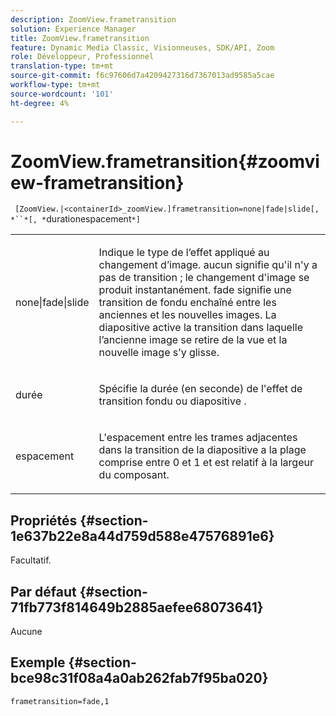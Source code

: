 ```yaml
---
description: ZoomView.frametransition
solution: Experience Manager
title: ZoomView.frametransition
feature: Dynamic Media Classic, Visionneuses, SDK/API, Zoom
role: Développeur, Professionnel
translation-type: tm+mt
source-git-commit: f6c97606d7a4209427316d7367013ad9585a5cae
workflow-type: tm+mt
source-wordcount: '101'
ht-degree: 4%

---
```



# ZoomView.frametransition{#zoomview-frametransition}

` [ZoomView.|<containerId>_zoomView.]frametransition=none|fade|slide[, *``*[, *`durationespacement`*]`

<table id="table_D5992FCFF26046079089652B211BB6C5"> 
 <tbody> 
  <tr> 
   <td colname="col1"> <p> <span class="codeph"> none|fade|slide  </span> </p> </td> 
   <td colname="col2"> <p>Indique le type de l’effet appliqué au changement d’image. <span class="codeph"> aucun  </span> signifie qu'il n'y a pas de transition ; le changement d'image se produit instantanément. <span class="codeph"> fade  </span> signifie une transition de fondu enchaîné entre les anciennes et les nouvelles images. <span class="codeph"> La diapositive  </span> active la transition dans laquelle l’ancienne image se retire de la vue et la nouvelle image s’y glisse. </p> </td> 
  </tr> 
  <tr> 
   <td colname="col1"> <p> <span class="codeph"> <span class="varname"> durée  </span> </span> </p> </td> 
   <td colname="col2"> <p>Spécifie la durée (en seconde) de l'effet de transition <span class="codeph"> fondu </span> ou <span class="codeph"> diapositive </span>. </p> </td> 
  </tr> 
  <tr> 
   <td colname="col1"> <p> <span class="codeph"> <span class="varname"> espacement  </span> </span> </p> </td> 
   <td colname="col2"> <p>L'espacement entre les trames adjacentes dans la transition de la diapositive </span> a la plage comprise entre <span class="codeph"> 0 </span> et <span class="codeph"> 1 </span> et est relatif à la largeur du composant.<span class="codeph"> </span></p> </td> 
  </tr> 
 </tbody> 
</table>

## Propriétés {#section-1e637b22e8a44d759d588e47576891e6}

Facultatif.

## Par défaut {#section-71fb773f814649b2885aefee68073641}

Aucune

## Exemple {#section-bce98c31f08a4a0ab262fab7f95ba020}

`frametransition=fade,1`
